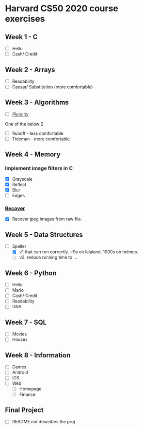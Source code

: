 # Harvard CS50 2020 course exercises

## Week 1 - C
- [ ] Hello
- [ ] Cash/ Credit

## Week 2 - Arrays  
- [ ] Readability
- [ ] Caesar/ Substitution (more comfortable)
  
## Week 3 - Algorithms  
- [ ] [Plurality](https://cs50.harvard.edu/x/2020/psets/3/plurality/)

One of the below 2  
- [ ] Runoff - less comfortable
- [ ] Tideman - more comfortable

## Week 4 - Memory  
### Implement image filters in C  
- [x] Grayscale
- [x] Reflect
- [x] Blur
- [ ] Edges
### [Recover](https://cs50.harvard.edu/x/2020/psets/4/recover/)
- [x] Recover jpeg images from raw file. 

## Week 5 - Data Structures  
- [ ] Speller  
  - [x] v1 that can run correctly. ~9s on lalaland, 1000s on holmes.
  - [ ] v2, reduce running time to ...

## Week 6 - Python
- [ ] Hello
- [ ] Mario
- [ ] Cash/ Credit
- [ ] Readability
- [ ] DNA

## Week 7 - SQL
- [ ] Movies
- [ ] Houses

## Week 8 - Information  
- [ ] Games
- [ ] Android
- [ ] iOS
- [ ] Web
  - [ ] Homepage
  - [ ] Finance

## Final Project  
- [ ] README.md describes the proj

